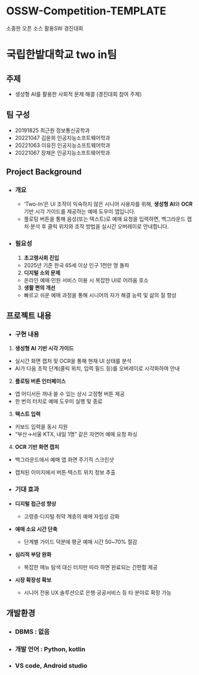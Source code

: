 # OSSW-Competition-TEMPLATE
소중한 오픈 소스 활용SW 경진대회 
# 국립한밭대학교 two in팀

## 주제 
- 생성형 AI를 활용한 사회적 문제 해결 (경진대회 참여 주제) 
  
## 팀 구성 
- 20191825 최근원 정보통신공학과
- 20221047 김윤희 인공지능소프트웨어학과
- 20221063 이유진 인공지능소프트웨어학과
- 20221067 장채은 인공지능소프트웨어학과

## Project Background
  - ### 개요
    - ‘Two-In’은 UI 조작이 익숙하지 않은 시니어 사용자를 위해, **생성형 AI**와 **OCR** 기반 시각 가이드를 제공하는 예매 도우미 앱입니다.  
    - 플로팅 버튼을 통해 음성(또는 텍스트)로 예매 요청을 입력하면, 백그라운드 캡처·분석 후 클릭 위치와 조작 방법을 실시간 오버레이로 안내합니다.

  - ### 필요성
    1. **초고령사회 진입**  
     - 2025년 기준 한국 65세 이상 인구 1천만 명 돌파  
    2. **디지털 소외 문제**  
     - 온라인 예매·민원 서비스 이용 시 복잡한 UI로 어려움 호소  
    3. **생활 편의 개선**  
     - 빠르고 쉬운 예매 과정을 통해 시니어의 자가 해결 능력 및 삶의 질 향상  

## 프로젝트 내용
  - ### 구현 내용
  1. **생성형 AI 기반 시각 가이드**  
   - 실시간 화면 캡처 및 OCR을 통해 현재 UI 상태를 분석  
   - AI가 다음 조작 단계(클릭 위치, 입력 필드 등)를 오버레이로 시각화하여 안내  
  2. **플로팅 버튼 인터페이스**  
   - 앱 어디서든 꺼내 쓸 수 있는 상시 고정형 버튼 제공  
   - 한 번의 터치로 예매 도우미 실행 및 종료  
  3. **텍스트 입력**  
   - 키보드 입력을 동시 지원  
   - “부산→서울 KTX, 내일 1명” 같은 자연어 예매 요청 파싱  
  4. **OCR 기반 화면 캡처**  
   - 백그라운드에서 예매 앱 화면 주기적 스크린샷  
   - 캡처된 이미지에서 버튼·텍스트 위치 정보 추출  
       
  - ### 기대 효과
  - **디지털 접근성 향상**  
    - 고령층·디지털 취약 계층의 예매 자립성 강화  
  - **예매 소요 시간 단축**  
    - 단계별 가이드 덕분에 평균 예매 시간 50~70% 절감  
  - **심리적 부담 완화**  
    - 복잡한 메뉴 탐색 대신 터치만 따라 하면 완료되는 간편함 제공    
  - **시장 확장성 확보**  
    - 시니어 전용 UX 솔루션으로 은행·공공서비스 등 타 분야로 확장 가능

## 개발환경
  - ### DBMS : 없음
  - ### 개발 언어 : Python, kotlin
  - ### VS code, Android studio
